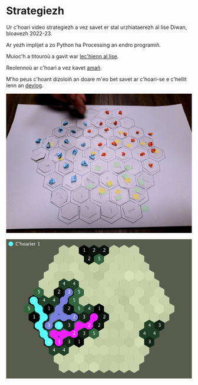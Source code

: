 # Strategiezh
Ur c'hoari video strategiezh a vez savet er stal urzhiataerezh al lise Diwan, bloavezh 2022-23.

Ar yezh implijet a zo Python ha Processing an endro programiñ.

Muioc'h a titouroù a gavit war [lec'hienn al lise](https://lisediwankaraez.bzh/fablab/ur-choari-strategiezh/).

Reolennoù ar c'hoari a vez kavet [amañ](reolennoù.md).

M'ho peus c'hoant dizoloiñ an doare m'eo bet savet ar c'hoari-se e c'hellit lenn an [devlog](devlog.md).

![C'hoari paper](skeudennou/20230104_165637.jpg)

![prototip](skeudennou/20230301_19857.png)
